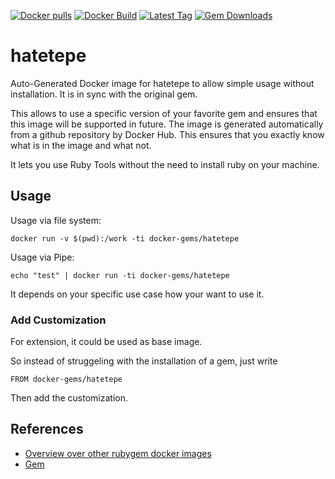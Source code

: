 [![Docker pulls](https://img.shields.io/docker/pulls/rubygem/hatetepe.svg)](https://hub.docker.com/r/rubygem/hatetepe/)
[![Docker Build](https://img.shields.io/docker/automated/rubygem/hatetepe.svg)](https://hub.docker.com/r/rubygem/hatetepe/)
[![Latest Tag](https://img.shields.io/github/tag/docker-rubygem/hatetepe.svg)](https://hub.docker.com/r/rubygem/hatetepe/)
[![Gem Downloads](https://img.shields.io/gem/dt/hatetepe.svg)](https://rubygems.org/gems/hatetepe/)
# hatetepe

Auto-Generated Docker image for hatetepe to allow simple usage without installation.
It is in sync with the original gem.

This allows to use a specific version of your favorite gem and ensures that this image will be supported in future.
The image is generated automatically from a github repository by Docker Hub.
This ensures that you exactly know what is in the image and what not.

It lets you use Ruby Tools without the need to install ruby on your machine.

## Usage

Usage via file system:

`docker run -v $(pwd):/work -ti docker-gems/hatetepe`

Usage via Pipe:

`echo "test" | docker run -ti docker-gems/hatetepe`

It depends on your specific use case how your want to use it.

### Add Customization

For extension, it could be used as base image.

So instead of struggeling with the installation of a gem, just write

`FROM docker-gems/hatetepe`

Then add the customization.

## References

 - [Overview over other rubygem docker images](https://github.com/thinkbot/docker-rubygem)
 - [Gem](https://rubygems.org/gems/hatetepe/)

